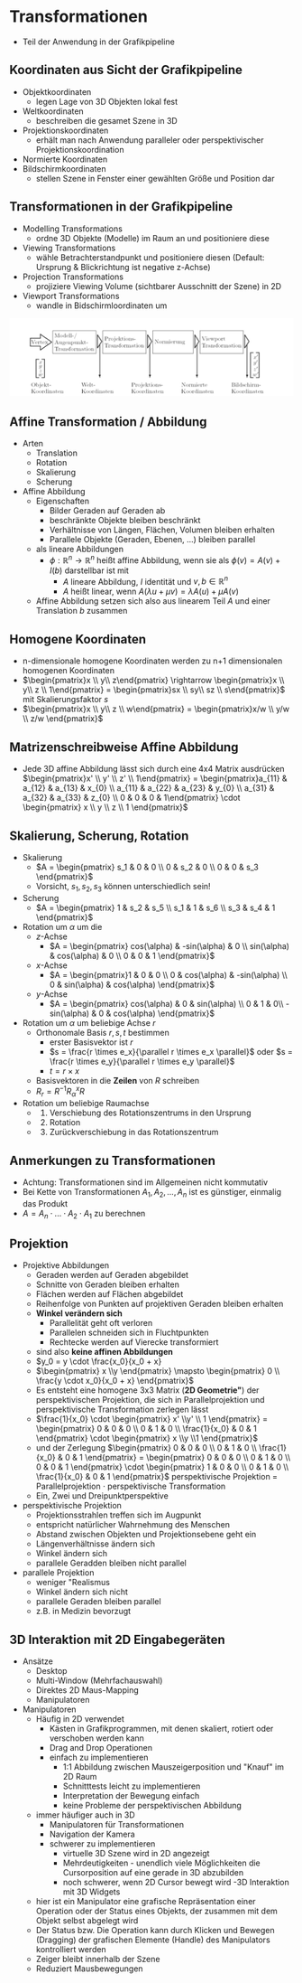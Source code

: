 # Transformationen
- Teil der Anwendung in der Grafikpipeline

## Koordinaten aus Sicht der Grafikpipeline
- Objektkoordinaten
  - legen Lage von 3D Objekten lokal fest
- Weltkoordinaten
  - beschreiben die gesamet Szene in 3D
- Projektionskoordinaten
  - erhält man nach Anwendung paralleler oder perspektivischer Projektionskoordination
- Normierte Koordinaten
- Bildschirmkoordinaten
  - stellen Szene in Fenster einer gewählten Größe und Position dar

## Transformationen in der Grafikpipeline
- Modelling Transformations
  - ordne 3D Objekte (Modelle) im Raum an und positioniere diese
- Viewing Transformations
  - wähle Betrachterstandpunkt und positioniere diesen (Default: Ursprung & Blickrichtung ist negative z-Achse)
- Projection Transformations
  - projiziere Viewing Volume (sichtbarer Ausschnitt der Szene) in 2D
- Viewport Transformations
  - wandle in Bidschirmloordinaten um

![Transformations in der Grafikpipeline](Bilder_07_Transformations/Auswahl_011.png)

## Affine Transformation / Abbildung
- Arten
  - Translation
  - Rotation
  - Skalierung
  - Scherung
- Affine Abbildung
  - Eigenschaften
    - Bilder Geraden auf Geraden ab
    - beschränkte Objekte bleiben beschränkt
    - Verhältnisse von Längen, Flächen, Volumen bleiben erhalten
    - Parallele Objekte (Geraden, Ebenen, ...) bleiben parallel
  - als lineare Abbildungen
    - $\phi: \mathbb{R}^n \rightarrow \mathbb{R}^n$ heißt affine Abbildung, wenn sie als $\phi(v) = A(v) + I(b)$ darstellbar ist mit
      - $A$ lineare Abbildung, $I$ identität und $v, b \in \mathbb{R}^n$
      - $A$ heißt linear, wenn $A(\lambda u + \mu v) = \lambda A(u) + \mu A(v)$
  - Affine Abbildung setzen sich also aus linearem Teil $A$ und einer Translation $b$ zusammen

## Homogene Koordinaten
- n-dimensionale homogene Koordinaten werden zu n+1 dimensionalen homogenen Koordinaten
- $\begin{pmatrix}x \\ y\\ z\end{pmatrix} \rightarrow \begin{pmatrix}x \\ y\\ z \\ 1\end{pmatrix} = \begin{pmatrix}sx \\ sy\\ sz \\ s\end{pmatrix}$ mit Skalierungsfaktor $s$
- $\begin{pmatrix}x \\ y\\ z \\ w\end{pmatrix} = \begin{pmatrix}x/w \\ y/w \\ z/w \end{pmatrix}$

## Matrizenschreibweise Affine Abbildung
- Jede 3D affine Abbildung lässt sich durch eine 4x4 Matrix ausdrücken
$\begin{pmatrix}x' \\ y' \\ z' \\ 1\end{pmatrix} = \begin{pmatrix}a_{11} & a_{12} & a_{13} & x_{0} \\ a_{11} & a_{22} & a_{23} & y_{0} \\ a_{31} & a_{32} & a_{33} & z_{0} \\ 0 & 0 & 0 & 1\end{pmatrix} \cdot \begin{pmatrix} x \\ y \\ z \\ 1 \end{pmatrix}$


## Skalierung, Scherung, Rotation
- Skalierung
  - $A = \begin{pmatrix} s_1 & 0 & 0 \\ 0 & s_2 & 0 \\ 0 & 0 & s_3 \end{pmatrix}$
  - Vorsicht, $s_1, s_2, s_3$ können unterschiedlich sein!
- Scherung
  - $A = \begin{pmatrix} 1 & s_2 & s_5 \\ s_1 & 1 & s_6 \\ s_3 & s_4 & 1 \end{pmatrix}$
- Rotation um $\alpha$ um die
  - $z$-Achse
    - $A = \begin{pmatrix} cos(\alpha) & -sin(\alpha) & 0 \\ sin(\alpha) & cos(\alpha) & 0 \\ 0 & 0 & 1 \end{pmatrix}$
  - $x$-Achse
    - $A = \begin{pmatrix}1 & 0 & 0 \\ 0 & cos(\alpha) & -sin(\alpha) \\ 0 & sin(\alpha) & cos(\alpha) \end{pmatrix}$
  - $y$-Achse
    - $A = \begin{pmatrix} cos(\alpha) & 0 & sin(\alpha) \\ 0 & 1 & 0\\ -sin(\alpha) & 0 & cos(\alpha) \end{pmatrix}$
- Rotation um $\alpha$ um beliebige Achse $r$
  - Orthonomale Basis $r, s, t$ bestimmen
    - erster Basisvektor ist $r$
    - $s = \frac{r \times e_x}{\parallel r \times e_x \parallel}$ oder $s = \frac{r \times e_y}{\parallel r \times e_y \parallel}$
    - $t = r \times x$
  - Basisvektoren in die **Zeilen** von $R$ schreiben
  - $R_r = R^{-1} R_{\alpha}^x R$
- Rotation um beliebige Raumachse
  - 1. Verschiebung des Rotationszentrums in den Ursprung
  - 2. Rotation
  - 3. Zurückverschiebung in das Rotationszentrum

## Anmerkungen zu Transformationen
- Achtung: Transformationen sind im Allgemeinen nicht kommutativ
- Bei Kette von Transformationen $A_1, A_2, ..., A_n$ ist es günstiger, einmalig das Produkt
- $A = A_n \cdot ... \cdot A_2 \cdot A_1$ zu berechnen

## Projektion
- Projektive Abbildungen
  - Geraden werden auf Geraden abgebildet
  - Schnitte von Geraden bleiben erhalten
  - Flächen werden auf Flächen abgebildet
  - Reihenfolge von Punkten auf projektiven Geraden bleiben erhalten
  - **Winkel verändern sich**
    - Parallelität geht oft verloren
    - Parallelen schneiden sich in Fluchtpunkten
    - Rechtecke werden auf Vierecke transformiert
  - sind also **keine affinen Abbildungen**
  - $y_0 = y \cdot \frac{x_0}{x_0 + x}
  - $\begin{pmatrix} x \\y \end{pmatrix} \mapsto \begin{pmatrix} 0 \\ \frac{y \cdot x_0}{x_0 + x} \end{pmatrix}$
  - Es entsteht eine homogene 3x3 Matrix (**2D Geometrie"**) der perspektivischen Projektion, die sich in Parallelprojektion und perspektivische Transformation zerlegen lässt
  - $\frac{1}{x_0} \cdot \begin{pmatrix} x' \\y' \\ 1 \end{pmatrix} = \begin{pmatrix} 0 & 0 & 0 \\ 0 & 1 & 0 \\ \frac{1}{x_0} & 0 & 1 \end{pmatrix} \cdot \begin{pmatrix} x \\y \\1 \end{pmatrix}$
  - und der Zerlegung $\begin{pmatrix} 0 & 0 & 0 \\ 0 & 1 & 0 \\ \frac{1}{x_0} & 0 & 1 \end{pmatrix} = \begin{pmatrix} 0 & 0 & 0 \\ 0 & 1 & 0 \\ 0 & 0 & 1 \end{pmatrix} \cdot \begin{pmatrix} 1 & 0 & 0 \\ 0 & 1 & 0 \\ \frac{1}{x_0} & 0 & 1 \end{pmatrix}$ perspektivische Projektion = Parallelprojektion $\cdot$ perspektivische Transformation
  - Ein, Zwei und Dreipunktperspektive
- perspektivische Projektion
  - Projektionsstrahlen treffen sich im Augpunkt
  - entspricht natürlicher Wahrnehmung des Menschen
  - Abstand zwischen Objekten und Projektionsebene geht ein
  - Längenverhältnisse ändern sich
  - Winkel ändern sich
  - parallele Geradden bleiben nicht parallel
- parallele Projektion
  - weniger "Realismus
  - Winkel ändern sich nicht
  - parallele Geraden bleiben parallel
  - z.B. in Medizin bevorzugt

## 3D Interaktion mit 2D Eingabegeräten
- Ansätze
  - Desktop
  - Multi-Window (Mehrfachauswahl)
  - Direktes 2D Maus-Mapping
  - Manipulatoren
- Manipulatoren
  - Häufig in 2D verwendet
    - Kästen in Grafikprogrammen, mit denen skaliert, rotiert oder verschoben werden kann
    - Drag and Drop Operationen
    - einfach zu implementieren
      - 1:1 Abbildung zwischen Mauszeigerposition und "Knauf" im 2D Raum
      - Schnitttests leicht zu implementieren
      - Interpretation der Bewegung einfach
      - keine Probleme der perspektivischen Abbildung
  - immer häufiger auch in 3D
    - Manipulatoren für Transformationen
    - Navigation der Kamera
    - schwerer zu implementieren
      - virtuelle 3D Szene wird in 2D angezeigt
      - Mehrdeutigkeiten - unendlich viele Möglichkeiten die Cursorposition auf eine gerade in 3D abzubilden
      - noch schwerer, wenn 2D Cursor bewegt wird
-3D Interaktion mit 3D Widgets
  - hier ist ein Manipulator eine grafische Repräsentation einer Operation oder der Status eines Objekts, der zusammen mit dem Objekt selbst abgelegt wird
  - Der Status bzw. Die Operation kann durch Klicken und Bewegen (Dragging) der grafischen Elemente (Handle) des  Manipulators kontrolliert werden
  - Zeiger bleibt innerhalb der Szene
  - Reduziert Mausbewegungen


